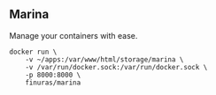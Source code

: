 ## Marina
Manage your containers with ease.


```
docker run \
    -v ~/apps:/var/www/html/storage/marina \
    -v /var/run/docker.sock:/var/run/docker.sock \
    -p 8000:8000 \
    finuras/marina
```

